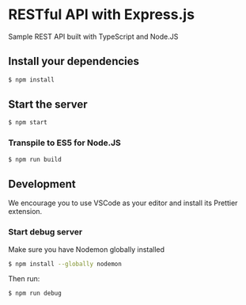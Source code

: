 # RESTful API with Express.js

Sample REST API built with TypeScript and Node.JS

## Install your dependencies

```sh
$ npm install
```

## Start the server

```sh
$ npm start
```

### Transpile to ES5 for Node.JS

```sh
$ npm run build
```

## Development

We encourage you to use VSCode as your editor and install its Prettier extension.

### Start debug server

Make sure you have Nodemon globally installed

```sh
$ npm install --globally nodemon
```

Then run:

```sh
$ npm run debug
```
